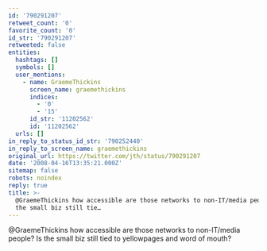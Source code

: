 ```yaml
---
id: '790291207'
retweet_count: '0'
favorite_count: '0'
id_str: '790291207'
retweeted: false
entities:
  hashtags: []
  symbols: []
  user_mentions:
    - name: GraemeThickins
      screen_name: graemethickins
      indices:
        - '0'
        - '15'
      id_str: '11202562'
      id: '11202562'
  urls: []
in_reply_to_status_id_str: '790252440'
in_reply_to_screen_name: graemethickins
original_url: https://twitter.com/jth/status/790291207
date: '2008-04-16T13:35:21.000Z'
sitemap: false
robots: noindex
reply: true
title: >-
  @GraemeThickins how accessible are those networks to non-IT/media people? Is
  the small biz still tie…
---
```


@GraemeThickins how accessible are those networks to non-IT/media people? Is the small biz still tied to yellowpages and word of mouth?